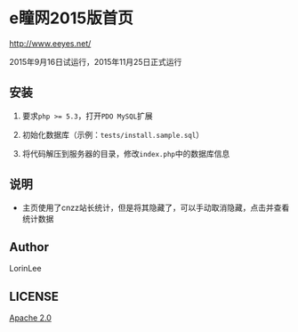 # e瞳网2015版首页

<http://www.eeyes.net/>

2015年9月16日试运行，2015年11月25日正式运行

## 安装

1. 要求`php >= 5.3`，打开`PDO MySQL`扩展

2. 初始化数据库（示例：`tests/install.sample.sql`）

3. 将代码解压到服务器的目录，修改`index.php`中的数据库信息

## 说明

* 主页使用了cnzz站长统计，但是将其隐藏了，可以手动取消隐藏，点击并查看统计数据

## Author

LorinLee

## LICENSE

[Apache 2.0](http://www.apache.org/licenses/LICENSE-2.0)
